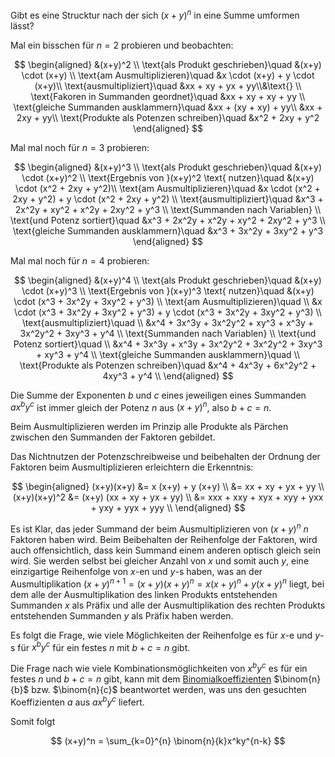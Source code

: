 Gibt es eine Strucktur nach der sich $(x+y)^n$
in eine Summe umformen lässt?

Mal ein bisschen für $n=2$ probieren und beobachten:

$$
\begin{aligned}
&(x+y)^2 \\
\text{als Produkt geschrieben}\quad
  &(x+y) \cdot (x+y) \\
\text{am Ausmultiplizieren}\quad
  &x \cdot (x+y) + y \cdot (x+y)\\
\text{ausmultipliziert}\quad
  &xx + xy + yx + yy\\&\text{} \\
\text{Fakoren in Summanden geordnet}\quad
  &xx + xy + xy + yy \\
\text{gleiche Summanden ausklammern}\quad
  &xx + (xy + xy) + yy\\
  &xx + 2xy + yy\\
\text{Produkte als Potenzen schreiben}\quad
  &x^2 + 2xy + y^2
\end{aligned}
$$


Mal mal noch für $n=3$ probieren:

$$
\begin{aligned}
&(x+y)^3 \\
\text{als Produkt geschrieben}\quad
  &(x+y) \cdot (x+y)^2 \\
\text{Ergebnis von }(x+y)^2 \text{ nutzen}\quad
  &(x+y) \cdot (x^2 + 2xy + y^2)\\
\text{am Ausmultiplizieren}\quad
  &x \cdot (x^2 + 2xy + y^2) + y \cdot (x^2 + 2xy + y^2) \\
\text{ausmultipliziert}\quad
  &x^3 + 2x^2y + xy^2 + x^2y + 2xy^2 + y^3 \\
\text{Summanden nach Variablen} \\
\text{und Potenz sortiert}\quad
  &x^3 + 2x^2y + x^2y + xy^2 + 2xy^2 + y^3 \\
\text{gleiche Summanden ausklammern}\quad
  &x^3 + 3x^2y + 3xy^2 + y^3
\end{aligned}
$$


Mal mal noch für $n=4$ probieren:

$$
\begin{aligned}
&(x+y)^4 \\
\text{als Produkt geschrieben}\quad
  &(x+y) \cdot (x+y)^3 \\
\text{Ergebnis von }(x+y)^3 \text{ nutzen}\quad
  &(x+y) \cdot (x^3 + 3x^2y + 3xy^2 + y^3) \\
\text{am Ausmultiplizieren}\quad \\
  &x \cdot (x^3 + 3x^2y + 3xy^2 + y^3) + y \cdot (x^3 + 3x^2y + 3xy^2 + y^3) \\
\text{ausmultipliziert}\quad \\
  &x^4  + 3x^3y   + 3x^2y^2 + xy^3 + x^3y + 3x^2y^2 + 3xy^3   + y^4 \\
\text{Summanden nach Variablen} \\
\text{und Potenz sortiert}\quad \\
  &x^4 + 3x^3y + x^3y + 3x^2y^2 + 3x^2y^2 + 3xy^3 + xy^3 + y^4 \\
\text{gleiche Summanden ausklammern}\quad \\
\text{Produkte als Potenzen schreiben}\quad
  &x^4 + 4x^3y + 6x^2y^2 + 4xy^3 + y^4 \\
\end{aligned}
$$


Die Summe der Exponenten $b$ und $c$ eines jeweiligen eines Summanden $ax^by^c$
ist immer gleich der Potenz $n$ aus $(x+y)^n$, also $b+c=n$.

Beim Ausmultiplizieren werden im Prinzip alle Produkte als Pärchen
zwischen den Summanden der Faktoren gebildet.

Das Nichtnutzen der Potenzschreibweise und beibehalten der Ordnung der Faktoren
beim Ausmultiplizieren erleichtern die Erkenntnis:

$$
\begin{aligned}
(x+y)(x+y) &= x (x+y) + y (x+y) \\
           &= xx + xy + yx + yy \\
(x+y)(x+y)^2 &= (x+y) (xx + xy + yx + yy) \\
             &= xxx + xxy + xyx + xyy + yxx + yxy + yyx + yyy \\
\end{aligned}
$$


Es ist Klar, das jeder Summand der beim Ausmultiplizieren von $(x+y)^n$
$n$ Faktoren haben wird.
Beim Beibehalten der Reihenfolge der Faktoren, wird auch offensichtlich,
dass kein Summand einem anderen optisch gleich sein wird.
Sie werden selbst bei gleicher Anzahl von $x$ und somit auch $y$,
eine einzigartige Reihenfolge von $x$-en und $y$-s haben, was an der Ausmultiplikation
$(x+y)^{n+1} = (x+y) (x+y)^n = x(x+y)^n + y(x+y)^n$ liegt,
bei dem alle der Ausmultiplikation des linken Produkts entstehenden Summanden $x$ als Präfix
und alle der Ausmultiplikation des rechten Produkts entstehenden Summanden $y$ als Präfix haben werden.

Es folgt die Frage, wie viele Möglichkeiten der Reihenfolge es für $x$-e und $y$-s
für $x^by^c$ für ein festes $n$ mit $b+c=n$ gibt.

Die Frage nach wie viele Kombinationsmöglichkeiten von $x^by^c$ es für
ein festes $n$ und $b+c=n$ gibt,
kann mit dem [Binomialkoeffizienten](./Binomialkoeffizient.md) $\binom{n}{b}$ bzw. $\binom{n}{c}$ beantwortet werden,
was uns den gesuchten Koeffizienten $a$ aus $ax^by^c$ liefert.

Somit folgt

$$
(x+y)^n = \sum_{k=0}^{n} \binom{n}{k}x^ky^{n-k}
$$
